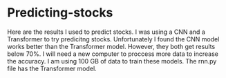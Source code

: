 # Predicting-stocks
Here are the results I used to predict stocks. I was using a CNN and a Transformer to try predicitng stocks.
Unfortunately I found the CNN model works better than the Transformer model. However, they both get results below 70%.
I will need a new computer to proccess more data to increase the accuracy. I am using 100 GB of data to train these models. The rnn.py file has the Transformer model.
